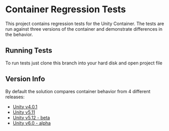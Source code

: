 # Container Regression Tests

This project contains regression tests for the Unity Container.
The tests are run against three versions of the container and demonstrate differences in the behavior.

## Running Tests

To run tests just clone this branch into your hard disk and open project file

## Version Info

By default the solution compares container behavior from 4 different releases:

* [Unity v4.0.1](https://github.com/unitycontainer/unity/tree/release/4.0.x)
* [Unity v5.11](https://github.com/unitycontainer/unity/releases/tag/5.11.6.966)
* [Unity v5.12 - beta](https://github.com/unitycontainer/container/tree/release/5.12.0)
* [Unity v6.0 - alpha](https://github.com/unitycontainer/container/tree/release/6.0.0)
